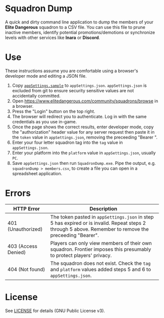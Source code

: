 # Squadron Dump

A quick and dirty command line application to dump the members of your **Elite Dangerous** squadron to a CSV file. You can use this file to prune inactive members, identify potential promotions/demotions or synchronize levels with other services like **Inara** or **Discord**.

# Use

These instructions assume you are comfortable using a browser's developer mode and editing a JSON file.

1. Copy [`appSettings.sample`](SquadronDump/appSettings.sample) to `appSettings.json`. `appSettings.json` is excluded from git to ensure security sensitive values are not accidentally committed.
2. Open https://www.elitedangerous.com/community/squadrons/browse in a browser.
3. Press the "Login" button on the top right.
4. The browser will redirect you to authenticate. Log in with the same credentials as you use in-game.
5. Once the page shows the correct results, enter developer mode, copy the "authorization" header value for any server request  then paste it in the `token` value in `appSettings.json`, removing the preceeding "Bearer ".
6. Enter your four letter squadron tag into the `tag` value in `appSettings.json`.
7. Enter your platform into the `platform` value in `appSettings.json`, usually `PC`.
8. Save `appSettings.json` then run `SquadronDump.exe`. Pipe the output, e.g. `squadronDump > members.csv`, to create a file you can open in a spreadsheet application.

# Errors

| HTTP Error | Description |
| --- | --- |
| 401 (Unauthorized) | The token pasted in `appSettings.json` in step 5 has expired or is invalid. Repeat steps 2 through 5 above. Remember to remove the preceeding "Bearer". |
| 403 (Access Denied)| Players can only view members of their own squadron. Frontier imposes this presumably to protect players' privacy. |
| 404 (Not found) | The squadron does not exist. Check the `tag` and `platform` values added steps 5 and 6 to `appSettings.json`. |


# License

See [LICENSE](LICENSE) for details (GNU Public License v3).
